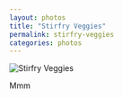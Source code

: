```yaml
---
layout: photos  
title: "Stirfry Veggies"  
permalink: stirfry-veggies  
categories: photos
---
```


![Stirfry Veggies](http://jonkit.ca/cdn/photos/stirfry-veggies.jpeg)

Mmm
